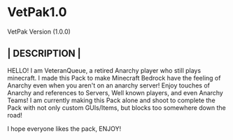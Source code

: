 # VetPak1.0

VetPak Version (1.0.0)

| DESCRIPTION |
-----------------------------------------------------------------------------------------------------------------

HELLO! I am VeteranQueue, a retired Anarchy player who still plays minecraft. I made this Pack to make Minecraft Bedrock have the feeling of Anarchy even when you aren't on an anarchy server! Enjoy touches of Anarchy and references to Servers, Well known players, and even Anarchy Teams!
I am currently making this Pack alone and shoot to complete the Pack with not only custom GUIs/Items, but blocks too somewhere down the road!

I hope everyone likes the pack, ENJOY!
